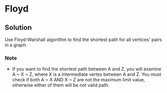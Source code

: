 # Floyd

## Solution
Use Floyd-Warshall algorithm to find the shortest path for all vertices' pairs in a graph.

### Note
* If you want to find the shortest path between A and Z, you will examine A ~ X ~ Z, where X is a intermediate vertex between A and Z. You must check if both A ~ X AND X ~ Z are not the maximum limit value, otherwise either of them will be not valid path.

